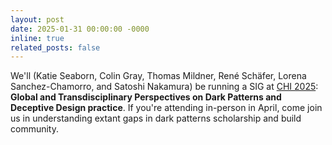 ```yaml
---
layout: post
date: 2025-01-31 00:00:00 -0000
inline: true
related_posts: false
---
```

We'll (Katie Seaborn, Colin Gray, Thomas Mildner, René Schäfer, Lorena Sanchez-Chamorro, and Satoshi Nakamura) be running a SIG at [CHI 2025](https://chi2025.acm.org/): __Global and Transdisciplinary Perspectives on Dark Patterns and Deceptive Design practice__. If you're attending in-person in April, come join us in understanding extant gaps in dark patterns scholarship and build community. 
